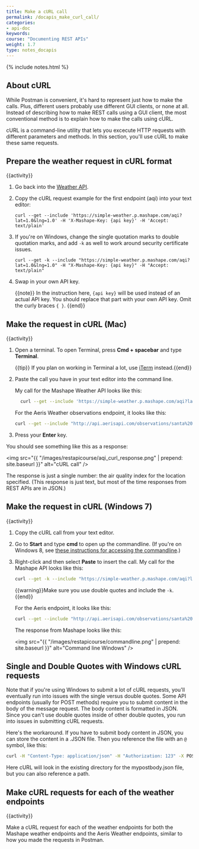 ```yaml
---
title: Make a cURL call
permalink: /docapis_make_curl_call/
categories:
- api-doc
keywords: 
course: "Documenting REST APIs"
weight: 1.7
type: notes_docapis
---
```

{% include notes.html %}

## About cURL

While Postman is convenient, it's hard to represent just how to make the calls. Plus, different users probably use different GUI clients, or none at all. Instead of describing how to make REST calls using a GUI client, the most conventional method is to explain how to make the calls using cURL.

cURL is a command-line utility that lets you excecute HTTP requests with different parameters and methods. In this section, you'll use cURL to make these same requests.

## Prepare the weather request in cURL format

{{activity}}
1. Go back into the [Weather API](https://www.mashape.com/fyhao/weather-13).
2. Copy the cURL request example for the first endpoint (aqi) into your text editor:

	```
	curl --get --include 'https://simple-weather.p.mashape.com/aqi?lat=1.0&lng=1.0' -H 'X-Mashape-Key: {api key}' -H 'Accept: text/plain'
	```
3. If you're on Windows, change the single quotation marks to double quotation marks, and add `-k` as well to work around security certificate issues.
	
	```
    curl --get -k --include "https://simple-weather.p.mashape.com/aqi?lat=1.0&lng=1.0" -H "X-Mashape-Key: {api key}" -H "Accept: text/plain"
    ```
	
4. Swap in your own API key.

    {{note}} In the instruction here, `{api key}` will be used instead of an actual API key. You should replace that part with your own API key. Omit the curly braces `{ }`. {{end}}

## Make the request in cURL (Mac)
{{activity}}
1. Open a terminal. To open Terminal, press **Cmd + spacebar** and type **Terminal**.

	{{tip}} If you plan on working in Terminal a lot, use <a href="https://www.iterm2.com/">iTerm</a> instead.{{end}}
	
2. Paste the call you have in your text editor into the command line.
	
	My call for the Mashape Weather API looks like this:
	
	```bash
	  curl --get --include 'https://simple-weather.p.mashape.com/aqi?lat=37.354108&lng=-121.955236' -H 'X-Mashape-Key: {api key}' -H 'Accept: text/plain'
	```
	
	For the Aeris Weather observations endpoint, it looks like this:
	
	```bash
	curl --get --include "http://api.aerisapi.com/observations/santa%20clara,ca?client_id={client id}&client_secret={client secret}" "Accept: application/json"
	```
	
3. Press your **Enter** key. 

You should see something like this as a response:

<img src="{{ "/images/restapicourse/aqi_curl_response.png" | prepend: site.baseurl }}" alt="cURL call" />

The response is just a single number: the air quality index for the location specified. (This response is just text, but most of the time responses from REST APIs are in JSON.)

## Make the request in cURL (Windows 7)
{{activity}}
1. Copy the cURL call from your text editor. 
2. Go to **Start** and type **cmd** to open up the commandline. (If you're on Windows 8, see [these instructions for accessing the commandline](http://pcsupport.about.com/od/windows-8/a/command-prompt-windows-8.htm).)
3. Right-click and then select **Paste** to insert the call. My call for the Mashape API looks like this:
 
	```bash
	curl --get -k --include "https://simple-weather.p.mashape.com/aqi?lat=37.354108&lng=-121.955236" -H "X-Mashape-Key: {api key}" -H "Accept: text/plain"
	```
	
	{{warning}}Make sure you use double quotes and include the <code>-k</code>. {{end}}
	
	For the Aeris endpoint, it looks like this:
	
	```bash
	curl --get --include "http://api.aerisapi.com/observations/santa%20clara,ca?client_id={client id}&client_secret={client secret}" -H "Accept: application/json"
	```
	
	The response from Mashape looks like this:

	<img src="{{ "/images/restapicourse/commandline.png" | prepend: site.baseurl }}" alt="Command line Windows" />
	

## Single and Double Quotes with Windows cURL requests

Note that if you're using Windows to submit a lot of cURL requests, you'll eventually run into issues with the single versus double quotes. Some API endpoints (usually for POST methods) require you to submit content in the body of the message request. The body content is formatted in JSON. Since you can't use double quotes inside of other double quotes, you run into issues in submitting cURL requests.

Here's the workaround. If you have to submit body content in JSON, you can store the content in a .JSON file. Then you reference the file with an `@` symbol, like this:

```bash
curl -H "Content-Type: application/json" -H "Authorization: 123" -X POST -d @mypostbody.json http://endpointurl.com/example
```

Here cURL will look in the existing directory for the mypostbody.json file, but you can also reference a path.

## Make cURL requests for each of the weather endpoints

{{activity}}

Make a cURL request for each of the weather endpoints for both the Mashape weather endpoints and the Aeris Weather endpoints, similar to how you made the requests in Postman.


